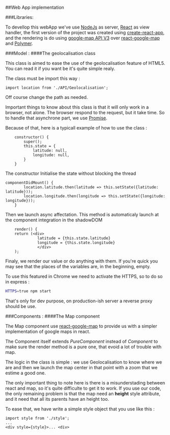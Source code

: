 ##Web App implementation

###Libraries:

To devellop this webApp we've use [NodeJs](https://nodejs.org/en/) as server, [React](https://facebook.github.io/react/) as view handler, the first version of the project was created using [create-react-app](https://github.com/facebookincubator/create-react-app), and the rendering is do using [google-map API V3](https://developers.google.com/maps/?hl=fr) over [react-google-map](https://github.com/istarkov/google-map-react) and [Polymer](https://www.polymer-project.org/1.0/).

###Model :
####The geolocalisation class

This class is aimed to ease the use of the geolocalisation feature of HTML5. You can read it if you want be it's quite simple realy.

The class must be import this way :

~~~EC6
import location from './API/Geolocalisation';
~~~

Off course change the path as needed.

Important things to know about this class is that it will only work in a browser, not alone. The browser respond to the request, but it take time. So to handle that asynchrone part, we use [Promise](https://developer.mozilla.org/en-US/docs/Web/JavaScript/Reference/Global_Objects/Promise).

Because of that, here is a typicall example of how to use the class :


~~~EC6
	constructor() {
		super();
		this.state = {
		    latitude: null,
		    longitude: null,
		}
	}
~~~
The constructor Initialise the state without blocking the thread
~~~EC6
componentDidMount() {
        location.latitude.then(latitude => this.setState({latitude: latitude}));
        location.longitude.then(longitude => this.setState({longitude: longitude}));
    }
~~~

Then we launch async affectation. This method is automaticaly launch at the component integration in the shadowDOM

~~~EC6
    render() {
    return (<div>
              latitude = {this.state.latitude}
              longitude = {this.state.longitude}
              </div>
    );
~~~
Finaly, we render our value or do anything with them. If you're quick you may see that the places of the variables are, in the beginning, empty.

To use this featured in Chrome we need to activate the HTTPS, so to do so in express :
~~~bash
HTTPS=true npm start
~~~
That's only for dev purpose, on production-ish server a reverse proxy should be use.

###Components :
####The Map component

The Map component use [react-google-map](https://github.com/istarkov/google-map-react) to provide us with a simpler implementation of google maps in react.

The Component itself extends *PureComponent* instead of *Component* to make sure the render method is a pure one, that evoid a lot of trouble with map.

The logic in the class is simple : we use Geolocalisation to know where we are and then we launch the map center in that point with a zoom that we estime a good one.

The only important thing to note here is there is a misunderstading between react and map, so it's quite difficulte to get it to work. If you use our code, the only remaining problem is that the map need an **height** style attribute, and it need that all its parents have an height too.

To ease that, we have write a simple style object that you use like this :
~~~EC6
import style from './style';
...
<div style={style}>... <div>
~~~